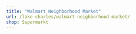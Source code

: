 ```yaml
---
title: "Walmart Neighborhood Market"
url: /lake-charles/walmart-neighborhood-market/
shop: Supermarkt
---
```

